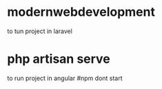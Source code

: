 # modernwebdevelopment

to tun project in laravel
# php artisan serve

to run project in angular
#npm dont start
